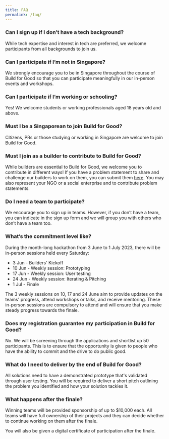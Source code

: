 ```yaml
---
title: FAQ
permalink: /faq/
---
```

### Can I sign up if I don’t have a tech background?

While tech expertise and interest in tech are preferred, we welcome participants from all backgrounds to join us. 

### Can I participate if I’m not in Singapore?

We strongly encourage you to be in Singapore throughout the course of Build for Good so that you can participate meaningfully in our in-person events and workshops.

### Can I participate if I’m working or schooling?

Yes! We welcome students or working professionals aged 18 years old and above.

### Must I be a Singaporean to join Build for Good?

Citizens, PRs or those studying or working in Singapore are welcome to join Build for Good.

### Must I join as a builder to contribute to Build for Good?

While builders are essential to Build for Good, we welcome you to contribute in different ways! If you have a problem statement to share and challenge our builders to work on them, you can submit them [here](https://go.gov.sg/buildforgood-ps). You may also represent your NGO or a social enterprise and to contribute problem statements.

### Do I need a team to participate?

We encourage you to sign up in teams. However, if you don’t have a team, you can indicate in the sign up form and we will group you with others who don’t have a team too.


### What’s the commitment level like?

During the month-long hackathon from 3 June to 1 July 2023, there will be in-person sessions held every Saturday:

* 3 Jun - Builders' Kickoff
* 10 Jun - Weekly session: Prototyping
* 17 Jun - Weekly session: User testing
* 24 Jun - Weekly session: Iterating & Pitching
* 1 Jul - Finale

The 3 weekly sessions on 10, 17 and 24 June aim to provide updates on the teams' progress, attend workshops or talks, and receive mentoring. These in-person sessions are compulsory to attend and will ensure that you make steady progress towards the finale.

### Does my registration guarantee my participation in Build for Good?

No. We will be screening through the applications and shortlist up 50 participants. This is to ensure that the opportunity is given to people who have the ability to commit and the drive to do public good.

### What do I need to deliver by the end of Build for Good?

All solutions need to have a demonstrated prototype that's validated through user testing. You will be required to deliver a short pitch outlining the problem you identified and how your solution tackles it.

### What happens after the finale?
Winning teams will be provided sponsorship of up to $10,000 each. All teams will have full ownership of their projects and they can decide whether to continue working on them after the finale. 

You will also be given a digital certificate of participation after the finale.